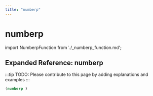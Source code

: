 ```yaml
---
title: "numberp"
---
```


# numberp

import NumberpFunction from './_numberp_function.md';

<NumberpFunction />

## Expanded Reference: numberp

:::tip
TODO: Please contribute to this page by adding explanations and examples
:::

```lisp
(numberp )
```
